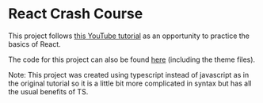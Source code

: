 # React Crash Course

This project follows [this YouTube tutorial](https://youtu.be/LDB4uaJ87e0) as an opportunity to practice the basics of React.

The code for this project can also be found [here](https://github.com/bradtraversy/react-crash-2024) (including the theme files).

Note: This project was created using typescript instead of javascript as in the original tutorial so it is a little bit more complicated in syntax but has all the usual benefits of TS.
